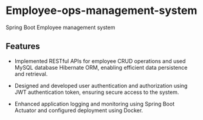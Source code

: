 # Employee-ops-management-system
Spring Boot Employee management system

## Features
- Implemented RESTful APIs for employee CRUD operations and used MySQL database Hibernate ORM, enabling efficient data persistence and retrieval.

- Designed and developed user authentication and authorization using JWT authentication token, ensuring secure access to the system.

- Enhanced application logging and monitoring using Spring Boot Actuator and configured deployment using Docker.
